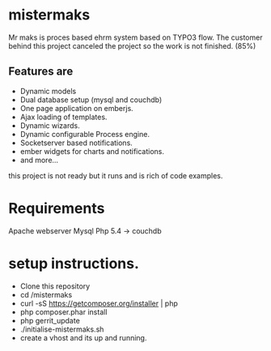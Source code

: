 # mistermaks
Mr maks is proces based ehrm system based on TYPO3 flow.
The customer behind this project canceled the project
so the work is not finished. (85%)

Features are
------------
- Dynamic models
- Dual database setup (mysql and couchdb)
- One page application on emberjs. 
- Ajax loading of templates.
- Dynamic wizards.
- Dynamic configurable Process engine.
- Socketserver based notifications.
- ember widgets for charts and notifications.
- and more...
 

this project is not ready but it runs and is rich of code examples.

Requirements
============
Apache webserver
Mysql
Php 5.4 ->
couchdb

setup instructions.
===================
-  Clone this repository
-  cd /mistermaks
-  curl -sS https://getcomposer.org/installer | php
-  php composer.phar install
-  php gerrit_update
-  ./initialise-mistermaks.sh
-  create a vhost and its up and running.

